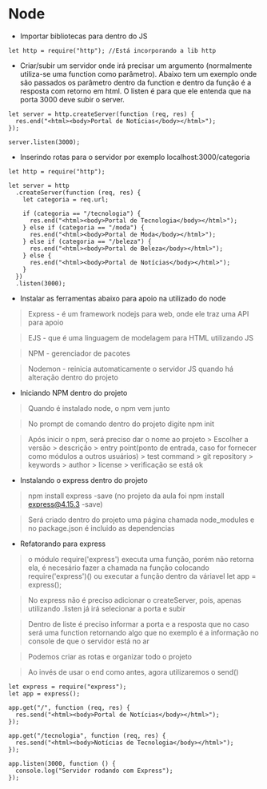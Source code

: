 # Node

- Importar bibliotecas para dentro do JS

```node
let http = require("http"); //Está incorporando a lib http
```

- Criar/subir um servidor onde irá precisar um argumento (normalmente utiliza-se uma function como parâmetro). Abaixo tem um exemplo onde são passados os parâmetro dentro da function e dentro da função é a resposta com retorno em html. O listen é para que ele entenda que na porta 3000 deve subir o server.

```node
let server = http.createServer(function (req, res) {
  res.end("<html><body>Portal de Notícias</body></html>");
});

server.listen(3000);
```

- Inserindo rotas para o servidor por exemplo localhost:3000/categoria

```node
let http = require("http");

let server = http
  .createServer(function (req, res) {
    let categoria = req.url;

    if (categoria == "/tecnologia") {
      res.end("<html><body>Portal de Tecnologia</body></html>");
    } else if (categoria == "/moda") {
      res.end("<html><body>Portal de Moda</body></html>");
    } else if (categoria == "/beleza") {
      res.end("<html><body>Portal de Beleza</body></html>");
    } else {
      res.end("<html><body>Portal de Notícias</body></html>");
    }
  })
  .listen(3000);
```

- Instalar as ferramentas abaixo para apoio na utilizado do node

> Express - é um framework nodejs para web, onde ele traz uma API para apoio

> EJS - que é uma linguagem de modelagem para HTML utilizando JS

> NPM - gerenciador de pacotes

> Nodemon - reinicia automaticamente o servidor JS quando há alteração dentro do projeto

- Iniciando NPM dentro do projeto

> Quando é instalado node, o npm vem junto

> No prompt de comando dentro do projeto digite npm init

> Após inicir o npm, será preciso dar o nome ao projeto > Escolher a versão > descrição > entry point(ponto de entrada, caso for fornecer como módulos a outros usuários) > test command > git repository > keywords > author > license > verificação se está ok

- Instalando o express dentro do projeto

> npm install express -save (no projeto da aula foi npm install express@4.15.3 -save)

> Será criado dentro do projeto uma página chamada node_modules e no package.json é incluido as dependencias

- Refatorando para express

> o módulo require('express') executa uma função, porém não retorna ela, é necesário fazer a chamada na função colocando require('express')() ou executar a função dentro da váriavel let app = express();

> No express não é preciso adicionar o createServer, pois, apenas utilizando .listen já irá selecionar a porta e subir

> Dentro de liste é preciso informar a porta e a resposta que no caso será uma function retornando algo que no exemplo é a informação no console de que o servidor está no ar

> Podemos criar as rotas e organizar todo o projeto

> Ao invés de usar o end como antes, agora utilizaremos o send()

```node
let express = require("express");
let app = express();

app.get("/", function (req, res) {
  res.send("<html><body>Portal de Notícias</body></html>");
});

app.get("/tecnologia", function (req, res) {
  res.send("<html><body>Notícias de Tecnologia</body></html>");
});

app.listen(3000, function () {
  console.log("Servidor rodando com Express");
});
```

